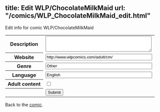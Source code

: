 title: Edit WLP/ChocolateMilkMaid
url: "/comics/WLP_ChocolateMilkMaid_edit.html"
---
Edit info for comic WLP/ChocolateMilkMaid

<form name="comic" action="http://gaepostmail.appspot.com/comic/" method="post">
<table class="comicinfo">
<tr>
<th>Description</th><td><textarea name="description" cols="40" rows="3"></textarea></td>
</tr>
<tr>
<th>Website</th><td><input type="text" name="url" value="http://www.wlpcomics.com/adult/cm/" size="40"/></td>
</tr>
<tr>
<th>Genre</th><td><input type="text" name="genre" value="Other" size="40"/></td>
</tr>
<tr>
<th>Language</th><td><input type="text" name="language" value="English" size="40"/></td>
</tr>
<tr>
<th>Adult content</th><td><input type="checkbox" name="adult" value="adult" /></td>
</tr>
<tr>
<th></th><td>
<input type="hidden" name="comic" value="WLP_ChocolateMilkMaid" />
<input type="submit" name="submit" value="Submit" />
</td>
</tr>
</table>
</form>

Back to the [comic](WLP_ChocolateMilkMaid.html).
